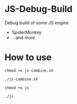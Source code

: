 # JS-Debug-Build
Debug build of some JS engine
* SpiderMonkey
* ...and more
# How to use
`chmod +x js-combine.sh`

`./js-combine.sh`

`chmod +x js`

`./js`
